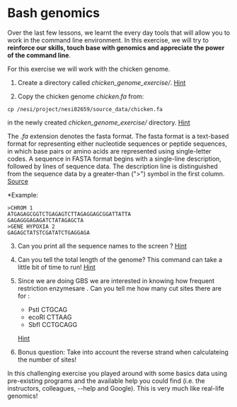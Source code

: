 # Bash genomics

Over the last few lessons, we learnt the every day tools that will allow you to work in the command line environment.
In this exercise, we will try to **reinforce our skills, touch base with genomics and appreciate the power of the command line**.


For this exercise we will work with the chicken genome.



1. Create a directory called *chicken_genome_exercise/*. [Hint](hints/bash_genomics_1.md)

2. Copy the chicken genome *chicken.fa* from: 

```
cp /nesi/project/nesi02659/source_data/chicken.fa
```

in the newly created *chicken_genome_exercise/* directory. [Hint](hints/bash_genomics_2.md)


The *.fa* extension denotes the fasta format. 
The fasta format is a text-based format for representing either nucleotide sequences or peptide sequences, in which base pairs or amino acids are represented using single-letter codes. A sequence in FASTA format begins with a single-line description, followed by lines of sequence data. The description line is distinguished from the sequence data by a greater-than (">") symbol in the first column. [Source](https://zhanglab.ccmb.med.umich.edu/FASTA/)

*Example:
```
>CHROM 1
ATGAGAGCGGTCTGAGAGTCTTAGAGGAGCGGATTATTA
GAGAGGGAGAGATCTATAGAGCTA
>GENE HYPOXIA 2
GAGAGCTATSTCGATATCTGAGGAGA
```

3. Can you print all the sequence names to the screen ? [Hint](hints/bash_genomics_3.md)


4. Can you tell the total length of the genome? This command can take a little bit of time to run! [Hint](hints/bash_genomics_4.md)


5. Since we are doing GBS we are interested in knowing how frequent restriction enzymesare . Can you tell me how many cut sites there are for :

	* PstI CTGCAG
	* ecoRI CTTAAG	
	* SbfI CCTGCAGG
	
	[Hint](hints/bash_genomics_5.md)
	

6. Bonus question: Take into account the reverse strand when calculateing the number of sites!



In this challenging exercise you played around with some basics data using pre-existing programs and the available help you could find (i.e. the instructors, colleagues, --help and Google). This is very much like real-life genomics!


